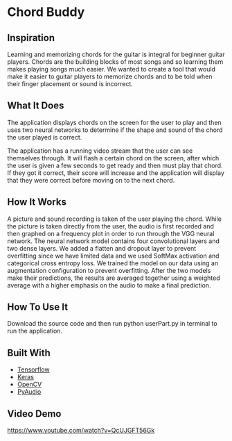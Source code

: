 # Chord Buddy

## Inspiration ##
Learning and memorizing chords for the guitar is integral for beginner guitar players. Chords are the building blocks of most songs and so learning them makes playing songs much easier. We wanted to create a tool that would make it easier to guitar players to memorize chords and to be told when their finger placement or sound is incorrect. 

## What It Does ##
The application displays chords on the screen for the user to play and then uses two neural networks to determine if the shape and sound of the chord the user played is correct. 

The application has a running video stream that the user can see themselves through. It will flash a certain chord on the screen, after which the user is given a few seconds to get ready and then must play that chord. If they got it correct, their score will increase and the application will display that they were correct before moving on to the next chord.  

## How It Works ##
A picture and sound recording is taken of the user playing the chord. While the picture is taken directly from the user, the audio is first recorded and then graphed on a frequency plot in order to run through the VGG neural network. The neural network model contains four convolutional layers and two dense layers. We added a flatten and dropout layer to prevent overfitting since we have limited data and we used SoftMax activation and categorical cross entropy loss. We trained the model on our data using an augmentation configuration to prevent overfitting. After the two models make their predictions, the results are averaged together using a weighted average with a higher emphasis on the audio to make a final prediction. 

## How To Use It ##
Download the source code and then run python userPart.py in terminal to run the application. 

## Built With ##
- [Tensorflow](https://www.tensorflow.org/)
- [Keras](https://keras.io/)
- [OpenCV](https://opencv.org/)
- [PyAudio](https://people.csail.mit.edu/hubert/pyaudio/docs/)

## Video Demo ##
https://www.youtube.com/watch?v=QcUJGFT56Gk
